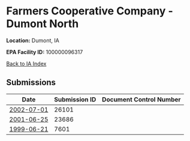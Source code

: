 # Farmers Cooperative Company - Dumont North

**Location:** Dumont, IA

**EPA Facility ID:** 100000096317

[Back to IA Index](../../index.md)

## Submissions

| Date | Submission ID | Document Control Number |
|------|--------------|-------------------------|
| [2002-07-01](submissions/26101.md) | 26101 |  |
| [2001-06-25](submissions/23686.md) | 23686 |  |
| [1999-06-21](submissions/7601.md) | 7601 |  |
